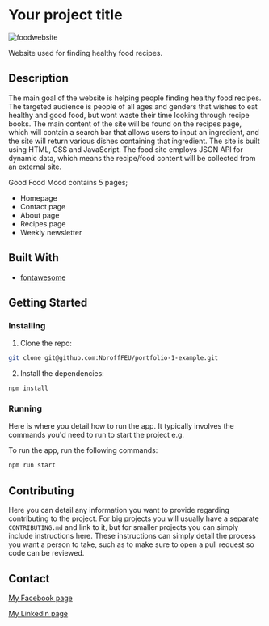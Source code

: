 # Your project title

![foodwebsite](https://user-images.githubusercontent.com/96021420/213921676-5025d406-9ad4-4fcb-a796-2d671582427e.png)


Website used for finding healthy food recipes.

## Description
The main goal of the website is helping people finding healthy food recipes. The targeted audience is people of all ages and genders that wishes to eat healthy and good food, but wont waste their time looking through recipe books.
The main content of the site will be found on the recipes page, which will contain a search bar that allows users to input an ingredient, and the site will return various dishes containing that ingredient.
The site is built using HTML, CSS and JavaScript. The food site employs JSON API for dynamic data, which means the recipe/food content will be collected from an external site.

Good Food Mood contains 5 pages; 

-	Homepage
-	Contact page
-	About page
-	Recipes page
-	Weekly newsletter

## Built With

- [fontawesome](https://fontawesome.com/)

## Getting Started

### Installing

1. Clone the repo:

```bash
git clone git@github.com:NoroffFEU/portfolio-1-example.git
```

2. Install the dependencies:

```
npm install
```

### Running

Here is where you detail how to run the app. It typically involves the commands you'd need to run to start the project e.g.

To run the app, run the following commands:

```bash
npm run start
```

## Contributing

Here you can detail any information you want to provide regarding contributing to the project. For big projects you will usually have a separate `CONTRIBUTING.md` and link to it, but for smaller projects you can simply include instructions here. These instructions can simply detail the process you want a person to take, such as to make sure to open a pull request so code can be reviewed.

## Contact

[My Facebook page](https://www.facebook.com/erlend.espe/)

[My LinkedIn page](https://www.linkedin.com/mwlite/in/erlend-espe-3852b724a)
